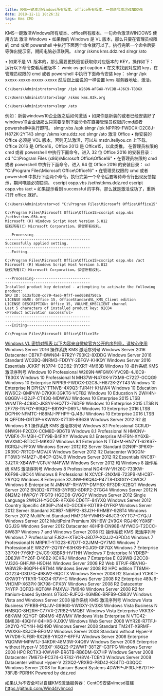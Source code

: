 ```yaml
---
title: KMS一键激活Windows所有版本、office所有版本、一句命令激活WINDOWS
date: 2018-12-11 18:26:32
tags: Kms CMD
---
```


KMS一键激活Windows所有版本、office所有版本、一句命令激活WINDOWS
使用方法
激活 Windows
• 如果你的 Windows 是 VL 版本，那么只要在管理员权限的 cmd 或者 powershell 中执行下面两个命令就可以了。执行完第一个命令后要等弹出提示窗，期间电脑必须联网。
slmgr /skms kms.ddz.red
slmgr /ato


• 如果不是 VL 版本的，那么需要更换密钥获取你对应版本的 KEY，操作如下：
运行以下命令查看系统版本：
wmic os get caption
• 在文末找到对应的 key，在管理员权限的 cmd 或者 powershell 中执行下面命令安装 key：
slmgr /ipk xxxxx-xxxxx-xxxxx-xxxxx
然后跟上面说的一样设置 kms 服务器地址，激活。
```
C:\Users\Administrator>slmgr /ipk W269N-WFGWX-YVC9B-4J6C9-T83GX

C:\Users\Administrator>slmgr /skms kms.03k.org

C:\Users\Administrator>slmgr /ato
```
例如：新装windows10企业版之后如何激活
• 如果你是新装的或者已经安装好了windows10企业版那么只需要复制下面命令在直接管理员权限的cmd或者powershell中执行即可。
slmgr.vbs /upk
slmgr /ipk NPPR9-FWDCX-D2C8J-H872K-2YT43
slmgr /skms kms.ddz.red
slmgr /ato
激活 Office
• 你安装的 Office 必须是 VOL 版本，否则无法激活，可以从 msdn.itellyou.cn 上下载。Office 2016 是 Office16，Office 2013 是 Office15，以此类推。
在管理员权限的 cmd 或者 powershell 中执行下面命令，进入 32 位 Office 2016 的安装目录：
cd "C:\Program Files (x86)\Microsoft Office\Office16"
• 在管理员权限的 cmd 或者 powershell 中执行下面命令，进入 64 位 Office 2016 的安装目录：
cd "C:\Program Files\Microsoft Office\Office16"
• 在管理员权限的 cmd 或者 powershell 中执行下面两个命令。执行完第一个命令后要等待命令行出现反馈提示，期间电脑必须联网。
cscript ospp.vbs /sethst:kms.ddz.red
cscript ospp.vbs /act
• 如果提示看到 successful 的字样，那么就是激活成功了，重新打开 office 就好。
```
C:\Users\Administrator>cd "C:\Program Files\Microsoft Office\Office15"

C:\Program Files\Microsoft Office\Office15>cscript ospp.vbs /sethst:kms.03k.org
Microsoft (R) Windows Script Host Version 5.812
版权所有(C) Microsoft Corporation。保留所有权利。

---Processing--------------------------
---------------------------------------
Successfully applied setting.
---------------------------------------
---Exiting-----------------------------

C:\Program Files\Microsoft Office\Office15>cscript ospp.vbs /act
Microsoft (R) Windows Script Host Version 5.812
版权所有(C) Microsoft Corporation。保留所有权利。

---Processing--------------------------
---------------------------------------
Installed product key detected - attempting to activate the following product:
SKU ID: b13afb38-cd79-4ae5-9f7f-eed058d750ca
LICENSE NAME: Office 15, OfficeStandardVL_KMS_Client edition
LICENSE DESCRIPTION: Office 15, VOLUME_KMSCLIENT channel
Last 5 characters of installed product key: 92CD4
<Product activation successful>
---------------------------------------
---------------------------------------
---Exiting-----------------------------

C:\Program Files\Microsoft Office\Office15>
```

[Windows VL 密钥对照表 以下内容来自微软官方公开的序列号，请放心使用](https://docs.microsoft.com/zh-cn/windows-server/get-started/kmsclientkeys)
Windows Server 2016
操作系统 KMS 激活序列号
Windows Server 2016 Datacenter CB7KF-BWN84-R7R2Y-793K2-8XDDG
Windows Server 2016 Standard WC2BQ-8NRM3-FDDYY-2BFGV-KHKQY
Windows Server 2016 Essentials JCKRF-N37P4-C2D82-9YXRT-4M63B
Windows 10
操作系统 KMS 激活序列号
Windows 10 Professional W269N-WFGWX-YVC9B-4J6C9-T83GX
Windows 10 Professional N MH37W-N47XK-V7XM9-C7227-GCQG9
Windows 10 Enterprise NPPR9-FWDCX-D2C8J-H872K-2YT43
Windows 10 Enterprise N DPH2V-TTNVB-4X9Q3-TJR4H-KHJW4
Windows 10 Education NW6C2-QMPVW-D7KKK-3GKT6-VCFB2
Windows 10 Education N 2WH4N-8QGBV-H22JP-CT43Q-MDWWJ
Windows 10 Enterprise 2015 LTSB WNMTR-4C88C-JK8YV-HQ7T2-76DF9
Windows 10 Enterprise 2015 LTSB N 2F77B-TNFGY-69QQF-B8YKP-D69TJ
Windows 10 Enterprise 2016 LTSB DCPHK-NFMTC-H88MJ-PFHPY-QJ4BJ
Windows 10 Enterprise 2016 LTSB N QFFDN-GRT3P-VKWWX-X7T3R-8B639
Windows Server 2012 R2 和 Windows 8.1
操作系统 KMS 激活序列号
Windows 8.1 Professional GCRJD-8NW9H-F2CDX-CCM8D-9D6T9
Windows 8.1 Professional N HMCNV-VVBFX-7HMBH-CTY9B-B4FXY
Windows 8.1 Enterprise MHF9N-XY6XB-WVXMC-BTDCT-MKKG7
Windows 8.1 Enterprise N TT4HM-HN7YT-62K67-RGRQJ-JFFXW
Windows Server 2012 R2 Server Standard D2N9P-3P6X9-2R39C-7RTCD-MDVJX
Windows Server 2012 R2 Datacenter W3GGN-FT8W3-Y4M27-J84CP-Q3VJ9
Windows Server 2012 R2 Essentials KNC87-3J2TX-XB4WP-VCPJV-M4FWM
Windows Server 2012 和 Windows 8
操作系统 KMS 激活序列号
Windows 8 Professional NG4HW-VH26C-733KW-K6F98-J8CK4
Windows 8 Professional N XCVCF-2NXM9-723PB-MHCB7-2RYQQ
Windows 8 Enterprise 32JNW-9KQ84-P47T8-D8GGY-CWCK7
Windows 8 Enterprise N JMNMF-RHW7P-DMY6X-RF3DR-X2BQT
Windows Server 2012 BN3D2-R7TKB-3YPBD-8DRP2-27GG4
Windows Server 2012 N 8N2M2-HWPGY-7PGT9-HGDD8-GVGGY
Windows Server 2012 Single Language 2WN2H-YGCQR-KFX6K-CD6TF-84YXQ
Windows Server 2012 Country Specific 4K36P-JN4VD-GDC6V-KDT89-DYFKP
Windows Server 2012 Server Standard XC9B7-NBPP2-83J2H-RHMBY-92BT4
Windows Server 2012 MultiPoint Standard HM7DN-YVMH3-46JC3-XYTG7-CYQJJ
Windows Server 2012 MultiPoint Premium XNH6W-2V9GX-RGJ4K-Y8X6F-QGJ2G
Windows Server 2012 Datacenter 48HP8-DN98B-MYWDG-T2DCC-8W83P
Windows 7 and Windows Server 2008 R2
操作系统 KMS 激活序列号
Windows 7 Professional FJ82H-XT6CR-J8D7P-XQJJ2-GPDD4
Windows 7 Professional N MRPKT-YTG23-K7D7T-X2JMM-QY7MG
Windows 7 Professional E W82YF-2Q76Y-63HXB-FGJG9-GF7QX
Windows 7 Enterprise 33PXH-7Y6KF-2VJC9-XBBR8-HVTHH
Windows 7 Enterprise N YDRBP-3D83W-TY26F-D46B2-XCKRJ
Windows 7 Enterprise E C29WB-22CC8-VJ326-GHFJW-H9DH4
Windows Server 2008 R2 Web 6TPJF-RBVHG-WBW2R-86QPH-6RTM4
Windows Server 2008 R2 HPC edition TT8MH-CG224-D3D7Q-498W2-9QCTX
Windows Server 2008 R2 Standard YC6KT-GKW9T-YTKYR-T4X34-R7VHC
Windows Server 2008 R2 Enterprise 489J6-VHDMP-X63PK-3K798-CPX3Y
Windows Server 2008 R2 Datacenter 74YFP-3QFB3-KQT8W-PMXWJ-7M648
Windows Server 2008 R2 for Itanium-based Systems GT63C-RJFQ3-4GMB6-BRFB9-CB83V
Windows Vista and Windows Server 2008
操作系统 KMS 激活序列号
Windows Vista Business YFKBB-PQJJV-G996G-VWGXY-2V3X8
Windows Vista Business N HMBQG-8H2RH-C77VX-27R82-VMQBT
Windows Vista Enterprise VKK3X-68KWM-X2YGT-QR4M6-4BWMV
Windows Vista Enterprise N VTC42-BM838-43QHV-84HX6-XJXKV
Windows Web Server 2008 WYR28-R7TFJ-3X2YQ-YCY4H-M249D
Windows Server 2008 Standard TM24T-X9RMF-VWXK6-X8JC9-BFGM2
Windows Server 2008 Standard without Hyper-V W7VD6-7JFBR-RX26B-YKQ3Y-6FFFJ
Windows Server 2008 Enterprise YQGMW-MPWTJ-34KDK-48M3W-X4Q6V
Windows Server 2008 Enterprise without Hyper-V 39BXF-X8Q23-P2WWT-38T2F-G3FPG
Windows Server 2008 HPC RCTX3-KWVHP-BR6TB-RB6DM-6X7HP
Windows Server 2008 Datacenter 7M67G-PC374-GR742-YH8V4-TCBY3
Windows Server 2008 Datacenter without Hyper-V 22XQ2-VRXRG-P8D42-K34TD-G3QQC
Windows Server 2008 for Itanium-Based Systems 4DWFP-JF3DJ-B7DTH-78FJB-PDRHK
Powered by ddz.red

如果认为不安全可以自建KMS激活服务器：CentOS安装vlmcsd搭建
https://github.com/Wind4/vlmcsd